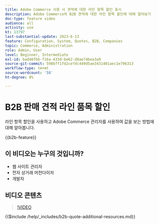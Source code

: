 ```yaml
---
title: Adobe Commerce 사용 시 견적에 대한 라인 항목 할인 표시
description: Adobe Commerce의 B2B 견적에 대한 라인 항목 할인에 대해 알아보기
doc-type: feature video
audience: all
activity: use
kt: 13797
last-substantial-update: 2023-6-13
feature: Configuration, System, Quotes, B2B, Companies
topic: Commerce, Administration
role: Admin, User
level: Beginner, Intermediate
exl-id: bad46fbb-f16a-433d-be62-d8ae74bea3a9
source-git-commit: 598bff1fd2cefdc449d5ae3431401aec1e796313
workflow-type: tm+mt
source-wordcount: '58'
ht-degree: 0%

---
```


# B2B 판매 견적 라인 품목 할인

라인 항목 할인을 사용하고 Adobe Commerce 관리자를 사용하여 값을 보는 방법에 대해 알아봅니다.

{{b2b-feature}}

## 이 비디오는 누구의 것입니까?

- 웹 사이트 관리자
- 전자 상거래 머천다이저
- 개발자

## 비디오 콘텐츠

>[!VIDEO](https://video.tv.adobe.com/v/3420415?learn=on)

{{$include /help/_includes/b2b-quote-additional-resources.md}}
